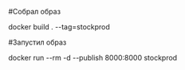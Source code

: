 #Собрал образ

docker build . --tag=stockprod 

#Запустил образ

docker run --rm -d --publish 8000:8000 stockprod